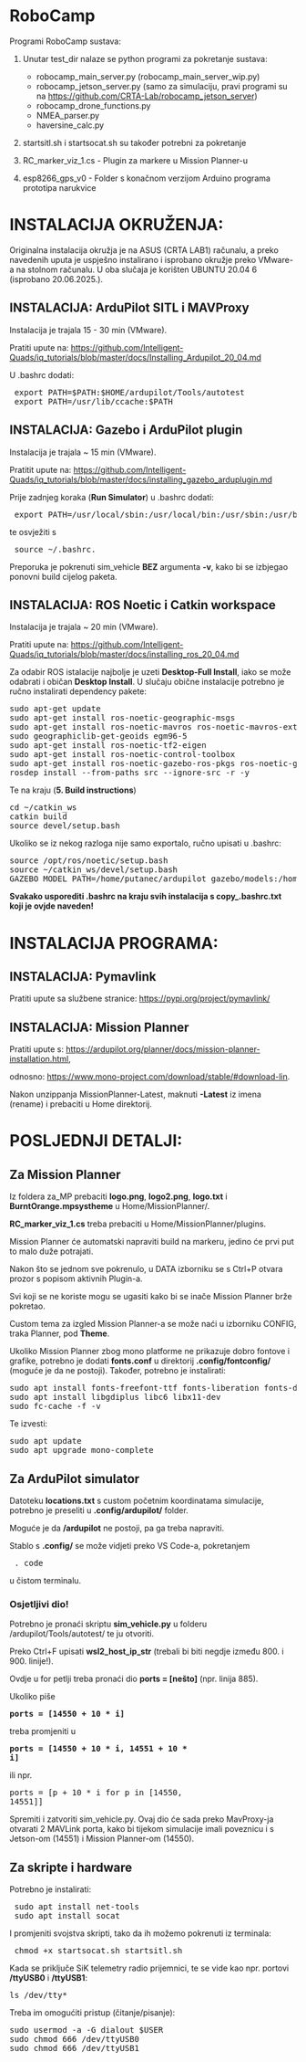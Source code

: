# RoboCamp

Programi RoboCamp sustava:

1.  Unutar test_dir nalaze se python programi za pokretanje sustava:
    -  robocamp_main_server.py   (robocamp_main_server_wip.py)
    -  robocamp_jetson_server.py (samo za simulaciju, pravi programi su na https://github.com/CRTA-Lab/robocamp_jetson_server)
    -  robocamp_drone_functions.py
    -  NMEA_parser.py
    -  haversine_calc.py
2.  startsitl.sh i startsocat.sh su također potrebni za pokretanje

4.  RC_marker_viz_1.cs  -  Plugin za markere u Mission Planner-u
5.  esp8266_gps_v0      -  Folder s konačnom verzijom Arduino programa prototipa narukvice


# INSTALACIJA OKRUŽENJA:

Originalna instalacija okružja je na ASUS (CRTA LAB1) računalu, a preko navedenih uputa je uspješno instalirano i isprobano okružje preko VMware-a na stolnom računalu.
U oba slučaja je korišten UBUNTU 20.04 6 (isprobano 20.06.2025.).

## INSTALACIJA: ArduPilot SITL i MAVProxy
Instalacija je trajala 15 - 30 min (VMware).

Pratiti upute na: https://github.com/Intelligent-Quads/iq_tutorials/blob/master/docs/Installing_Ardupilot_20_04.md

U .bashrc dodati:
<pre> export PATH=$PATH:$HOME/ardupilot/Tools/autotest 
 export PATH=/usr/lib/ccache:$PATH </pre>

## INSTALACIJA: Gazebo i ArduPilot plugin
Instalacija je trajala ~ 15 min (VMware).

Pratitit upute na: https://github.com/Intelligent-Quads/iq_tutorials/blob/master/docs/installing_gazebo_arduplugin.md

Prije zadnjeg koraka (**Run Simulator**) u .bashrc dodati:
<pre> export PATH=/usr/local/sbin:/usr/local/bin:/usr/sbin:/usr/bin:/sbin:/bin:$PATH </pre>
te osvježiti s
<pre> source ~/.bashrc. </pre>

Preporuka je pokrenuti sim_vehicle **BEZ** argumenta **-v**, kako bi se izbjegao ponovni build cijelog paketa.

## INSTALACIJA: ROS Noetic i Catkin workspace
Instalacija je trajala ~ 20 min (VMware).

Pratiti upute na: https://github.com/Intelligent-Quads/iq_tutorials/blob/master/docs/installing_ros_20_04.md

Za odabir ROS istalacije najbolje je uzeti **Desktop-Full Install**, iako se može odabrati i običan **Desktop Install**.
U slučaju obične instalacije potrebno je ručno instalirati dependency pakete:
<pre>sudo apt-get update
sudo apt-get install ros-noetic-geographic-msgs
sudo apt-get install ros-noetic-mavros ros-noetic-mavros-extras
sudo geographiclib-get-geoids egm96-5
sudo apt-get install ros-noetic-tf2-eigen
sudo apt-get install ros-noetic-control-toolbox
sudo apt-get install ros-noetic-gazebo-ros-pkgs ros-noetic-gazebo-ros-control
rosdep install --from-paths src --ignore-src -r -y </pre>

Te na kraju (**5. Build instructions**)

<pre>cd ~/catkin_ws
catkin build
source devel/setup.bash</pre>

Ukoliko se iz nekog razloga nije samo exportalo, ručno upisati u .bashrc:
<pre>source /opt/ros/noetic/setup.bash
source ~/catkin_ws/devel/setup.bash
GAZEBO_MODEL_PATH=/home/putanec/ardupilot_gazebo/models:/home/putanec/catkin_ws/src/iq_sim/models</pre>

**Svakako usporediti .bashrc na kraju svih instalacija s copy_.bashrc.txt koji je ovjde naveden!**



# INSTALACIJA PROGRAMA:

## INSTALACIJA: Pymavlink
Pratiti upute sa službene stranice: https://pypi.org/project/pymavlink/

## INSTALACIJA: Mission Planner
Pratiti upute s: https://ardupilot.org/planner/docs/mission-planner-installation.html,

odnosno: https://www.mono-project.com/download/stable/#download-lin.

Nakon unzippanja MissionPlanner-Latest, maknuti **-Latest** iz imena (rename) i prebaciti u Home direktorij.

# POSLJEDNJI DETALJI:
## Za Mission Planner
Iz foldera za_MP prebaciti **logo.png**, **logo2.png**, **logo.txt** i **BurntOrange.mpsystheme** u Home/MissionPlanner/.

**RC_marker_viz_1.cs** treba prebaciti u Home/MissionPlanner/plugins.

Mission Planner će automatski napraviti build na markeru, jedino će prvi put to malo duže potrajati.

Nakon što se jednom sve pokrenulo, u DATA izborniku se s Ctrl+P otvara prozor s popisom aktivnih Plugin-a.

Svi koji se ne koriste mogu se ugasiti kako bi se inače Mission Planner brže pokretao.

Custom tema za izgled Mission Planner-a se može naći u izborniku CONFIG, traka Planner, pod **Theme**.


Ukoliko Mission Planner zbog mono platforme ne prikazuje dobro fontove i grafike, potrebno je dodati **fonts.conf** u direktorij **.config/fontconfig/** (moguće je da ne postoji).
Također, potrebno je instalirati:
<pre>sudo apt install fonts-freefont-ttf fonts-liberation fonts-dejavu
sudo apt install libgdiplus libc6 libx11-dev
sudo fc-cache -f -v</pre>

Te izvesti:
<pre>sudo apt update
sudo apt upgrade mono-complete</pre>


## Za ArduPilot simulator
Datoteku **locations.txt** s custom početnim koordinatama simulacije, potrebno je preseliti u **.config/ardupilot/** folder.

Moguće je da **/ardupilot** ne postoji, pa ga treba napraviti.

Stablo s **.config/** se može vidjeti preko VS Code-a, pokretanjem <pre> . code </pre> u čistom terminalu.

### Osjetljivi dio!
Potrebno je pronaći skriptu **sim_vehicle.py** u folderu /ardupilot/Tools/autotest/ te ju otvoriti.

Preko Ctrl+F upisati **wsl2_host_ip_str** (trebali bi biti negdje između 800. i 900. linije!).

Ovdje u for petlji treba pronaći dio **ports = [nešto]** (npr. linija 885).

Ukoliko piše <pre>**ports = [14550 + 10 * i]**</pre> treba promjeniti u <pre>**ports = [14550 + 10 * i, 14551 + 10 * i]**</pre> ili npr. <pre>ports = [p + 10 * i for p in [14550, 14551]]</pre>

Spremiti i zatvoriti sim_vehicle.py. Ovaj dio će sada preko MavProxy-ja otvarati 2 MAVLink porta, kako bi tijekom simulacije imali poveznicu i s Jetson-om (14551) i Mission Planner-om (14550).


## Za skripte i hardware
Potrebno je instalirati:
<pre> sudo apt install net-tools
 sudo apt install socat</pre>

I promjeniti svojstva skripti, tako da ih možemo pokrenuti iz terminala:
<pre> chmod +x startsocat.sh startsitl.sh</pre>

Kada se priključe SiK telemetry radio prijemnici, te se vide kao npr. portovi **/ttyUSB0** i **/ttyUSB1**:
<pre>ls /dev/tty*</pre>
Treba im omogućiti pristup (čitanje/pisanje):
<pre>sudo usermod -a -G dialout $USER
sudo chmod 666 /dev/ttyUSB0
sudo chmod 666 /dev/ttyUSB1</pre>
